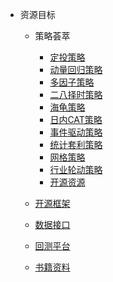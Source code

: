 * 资源目标
  * 策略荟萃
    * [定投策略](策略荟萃/定投策略.md)
    * [动量回归策略](策略荟萃/动量回归策略.md)
    * [多因子策略](策略荟萃/多因子策略.md)
    * [二八择时策略](策略荟萃/二八择时策略.md)
    * [海龟策略](策略荟萃/海龟策略.md)
    * [日内CAT策略](策略荟萃/日内CAT策略.md)
    * [事件驱动策略](策略荟萃/事件驱动策略.md)
    * [统计套利策略](策略荟萃/统计套利策略.md)
    * [网格策略](策略荟萃/网格策略.md)
    * [行业轮动策略](策略荟萃/行业轮动策略.md)
    * [开源资源](策略荟萃/开源资源.md)

  * [开源框架](开源框架/)
  * [数据接口](zh-cn/configuration.md)
  * [回测平台](zh-cn/configuration.md)
  * [书籍资料](zh-cn/configuration.md)